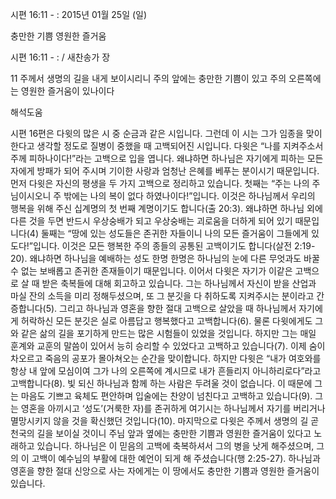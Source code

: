 시편 16:11 - : 
2015년 01월 25일 (일)

충만한 기쁨 영원한 즐거움



시편 16:11 - : / 새찬송가  장


11 주께서 생명의 길을 내게 보이시리니 주의 앞에는 충만한 기쁨이 있고 주의 오른쪽에는 영원한 즐거움이 있나이다

해석도움





시편 16편은 다윗의 많은 시 중 순금과 같은 시입니다. 그런데 이 시는 그가 임종을 맞이한다고 생각할 정도로 질병이 중했을 때 고백되어진 시입니다. 다윗은 “나를 지켜주소서 주께 피하나이다!”라는 고백으로 입을 엽니다. 왜냐하면 하나님은 자기에게 피하는 모든 자에게 방패가 되어 주시며 기이한 사랑과 엄청난 은혜를 베푸는 분이시기 때문입니다. 먼저 다윗은 자신의 평생을 두 가지 고백으로 정리하고 있습니다. 첫째는 “주는 나의 주님이시오니 주 밖에는 나의 복이 없다 하였나이다!”입니다. 이것은 하나님께서 우리의 행복을 위해 주신 십계명의 첫 번째 계명이기도 합니다(출 20:3). 왜냐하면 하나님 외에 다른 것을 두면 반드시 우상숭배가 되고 우상숭배는 괴로움을 더하게 되어 있기 때문입니다(4) 둘째는 “땅에 있는 성도들은 존귀한 자들이니 나의 모든 즐거움이 그들에게 있도다!”입니다. 이것은 모든 행복한 주의 종들의 공통된 고백이기도 합니다(살전 2:19-20). 왜냐하면 하나님을 예배하는 성도 한명 한명은 하나님의 눈에 다른 무엇과도 바꿀 수 없는 보배롭고 존귀한 존재들이기 때문입니다. 
이어서 다윗은 자기가 이같은 고백으로 살 때 받은 축복들에 대해 회고하고 있습니다. 그는 하나님께서 자신이 받을 산업과 마실 잔의 소득을 미리 정해두셨으며, 또 그 분깃을 다 취하도록 지켜주시는 분이라고 간증합니다(5). 그리고 하나님과 영혼을 향한 절대 고백으로 살았을 때 하나님께서 자기에게 허락하신 모든 분깃은 실로 아름답고 행복했다고 고백합니다(6).  물론 다윗에게도 그와 같은 삶의 길을 포기하게 만드는 많은 시험들이 있었을 것입니다. 하지만 그는 매일 훈계와 교훈의 말씀이 있어서 능히 승리할 수 있었다고 고백하고 있습니다(7). 이제 숨이 차오르고 죽음의 공포가 몰아쳐오는 순간을 맞이합니다. 하지만 다윗은  “내가 여호와를 항상 내 앞에 모심이여 그가 나의 오른쪽에 계시므로 내가 흔들리지 아니하리로다”라고 고백합니다(8). 빛 되신 하나님과 함께 하는 사람은 두려울 것이 없습니다. 이 때문에 그는 마음도 기쁘고 육체도 편안하며 입술에는 찬양이 넘친다고 고백하고 있습니다(9). 그는 영혼을 아끼시고 ‘성도’(거룩한 자)를 존귀하게 여기시는 하나님께서 자기를 버리거나 멸망시키지 않을 것을 확신했던 것입니다(10). 마지막으로 다윗은 주께서 생명의 길 곧 천국의 길을 보이실 것이니 주님 앞과 옆에는 충만한 기쁨과 영원한 즐거움이 있다고 노래하고 있습니다. 하나님은 이 믿음의 고백에 축복하셔서 그의 병을 낫게 해주셨으며, 그의 이 고백이 예수님의 부활에 대한 예언이 되게 해 주셨습니다(행 2:25-27). 하나님과 영혼을 향한 절대 신앙으로 사는 자에게는 이 땅에서도 충만한 기쁨과 영원한 즐거움이 있습니다.